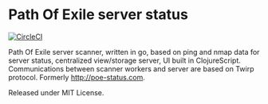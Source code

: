 # Path Of Exile server status

[![CircleCI](https://circleci.com/gh/Gonzih/poe-status.com.svg?style=svg)](https://circleci.com/gh/Gonzih/poe-status.com)

Path Of Exile server scanner, written in go, based on ping and nmap data for server status, centralized view/storage server, UI built in ClojureScript.
Communications between scanner workers and server are based on Twirp protocol.
Formerly http://poe-status.com.

Released under MIT License.

